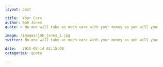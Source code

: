 ```yaml
---
layout: post

title:  Your Care
author: Bob Jones
quote: > No-one will take as much care with your money as you will yourself. 

image: /images/job_jones_1.jpg
twitter: No-one will take as much care with your money as you will yourself. Bob Jones http://quotes.stockflare.com/

date:   2015-09-14 02:15:00
categories: quote

---
```


